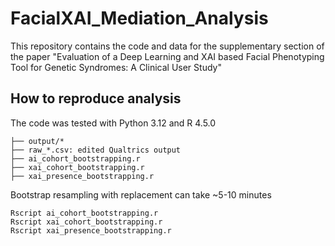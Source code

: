 # FacialXAI_Mediation_Analysis
This repository contains the code and data for the supplementary section of the paper "Evaluation of a Deep Learning and XAI based Facial Phenotyping Tool for Genetic Syndromes: A Clinical User Study"

## How to reproduce analysis
The code was tested with Python 3.12 and R 4.5.0

```
├── output/*
├── raw_*.csv: edited Qualtrics output
├── ai_cohort_bootstrapping.r
├── xai_cohort_bootstrapping.r
├── xai_presence_bootstrapping.r
```

Bootstrap resampling with replacement can take ~5-10 minutes
```
Rscript ai_cohort_bootstrapping.r
Rscript xai_cohort_bootstrapping.r
Rscript xai_presence_bootstrapping.r
```
